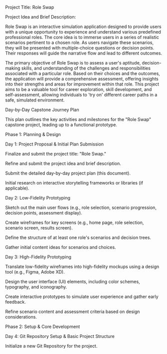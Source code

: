 Project Title: Role Swap

Project Idea and Brief Description:

Role Swap is an interactive simulation application designed to provide users with a unique opportunity to experience and understand various predefined professional roles. The core idea is to immerse users in a series of realistic scenarios pertinent to a chosen role. As users navigate these scenarios, they will be presented with multiple-choice questions or decision points. Their responses will guide the narrative flow and lead to different outcomes.

The primary objective of Role Swap is to assess a user's aptitude, decision-making skills, and understanding of the challenges and responsibilities associated with a particular role. Based on their choices and the outcomes, the application will provide a comprehensive assessment, offering insights into their strengths and areas for improvement within that role. This project aims to be a valuable tool for career exploration, skill development, and self-assessment, allowing individuals to 'try on' different career paths in a safe, simulated environment.

Day-by-Day Capstone Journey Plan

This plan outlines the key activities and milestones for the "Role Swap" capstone project, leading up to a functional prototype.

Phase 1: Planning \& Design

Day 1: Project Proposal \& Initial Plan Submission

Finalize and submit the project title: "Role Swap."

Refine and submit the project idea and brief description.

Submit the detailed day-by-day project plan (this document).

Initial research on interactive storytelling frameworks or libraries (if applicable).

Day 2: Low-Fidelity Prototyping

Sketch out the main user flows (e.g., role selection, scenario progression, decision points, assessment display).

Create wireframes for key screens (e.g., home page, role selection, scenario screen, results screen).

Define the structure of at least one role's scenarios and decision trees.

Gather initial content ideas for scenarios and choices.

Day 3: High-Fidelity Prototyping

Translate low-fidelity wireframes into high-fidelity mockups using a design tool (e.g., Figma, Adobe XD).

Design the user interface (UI) elements, including color schemes, typography, and iconography.

Create interactive prototypes to simulate user experience and gather early feedback.

Refine scenario content and assessment criteria based on design considerations.

Phase 2: Setup \& Core Development

Day 4: Git Repository Setup \& Basic Project Structure

Initialize a new Git Repository for the project.

